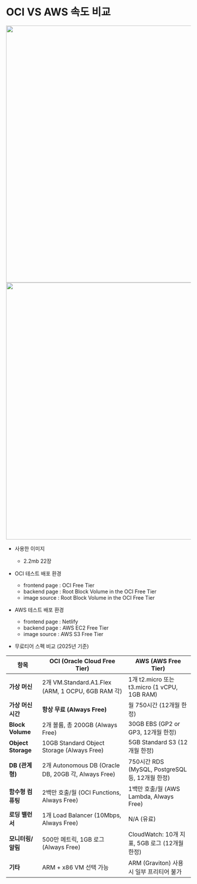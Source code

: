 # OCI VS AWS 속도 비교

<img width=700 src="https://github.com/yonghun16/coding_school_oci/blob/main/images/oci.gif?raw=true">
<img width=700 src="https://github.com/yonghun16/coding_school_oci/blob/main/images/aws.gif?raw=true">


- 사용한 이미지
  - 2.2mb 22장
  
- OCI 테스트 배포 환경
  - frontend page : OCI Free Tier
  - backend page : Root Block Volume in the OCI Free Tier
  - image source : Root Block Volume in the OCI Free Tier
 
- AWS 테스트 배포 환경
  - frontend page : Netlify
  - backend page : AWS EC2 Free Tier
  - image source : AWS S3 Free Tier

- 무료티어 스펙 비교 (2025년 기준)

| 항목                | OCI (Oracle Cloud Free Tier)                                    | AWS (AWS Free Tier)                                          |
|--------------------|-----------------------------------------------------------------|--------------------------------------------------------------|
| **가상 머신**         | 2개 VM.Standard.A1.Flex (ARM, 1 OCPU, 6GB RAM 각)               | 1개 t2.micro 또는 t3.micro (1 vCPU, 1GB RAM)                   |
| **가상 머신 시간**     | **항상 무료 (Always Free)**                                       | 월 750시간 (12개월 한정)                                        |
| **Block Volume**    | 2개 볼륨, 총 200GB (Always Free)                                 | 30GB EBS (GP2 or GP3, 12개월 한정)                             |
| **Object Storage**  | 10GB Standard Object Storage (Always Free)                     | 5GB Standard S3 (12개월 한정)                                  |
| **DB (관계형)**      | 2개 Autonomous DB (Oracle DB, 20GB 각, Always Free)              | 750시간 RDS (MySQL, PostgreSQL 등, 12개월 한정)                 |
| **함수형 컴퓨팅**      | 2백만 호출/월 (OCI Functions, Always Free)                        | 1백만 호출/월 (AWS Lambda, Always Free)                        |
| **로딩 밸런서**       | 1개 Load Balancer (10Mbps, Always Free)                         | N/A (유료)                                                    |
| **모니터링/알림**     | 500만 메트릭, 1GB 로그 (Always Free)                               | CloudWatch: 10개 지표, 5GB 로그 (12개월 한정)                     |
| **기타**            | ARM + x86 VM 선택 가능                                            | ARM (Graviton) 사용 시 일부 프리티어 불가                          |
